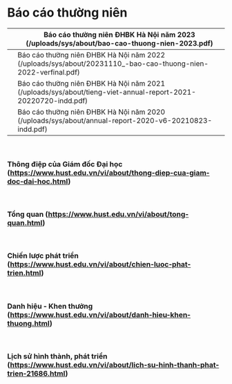 # Báo cáo thường niên
|  | Báo cáo thường niên ĐHBK Hà Nội năm 2023 (/uploads/sys/about/bao-cao-thuong-nien-2023.pdf) |
|---|---|
|  | Báo cáo thường niên ĐHBK Hà Nội năm 2022 (/uploads/sys/about/20231110_-bao-cao-thuong-nien-2022-verfinal.pdf) |
|  | Báo cáo thường niên ĐHBK Hà Nội năm 2021 (/uploads/sys/about/tieng-viet-annual-report-2021-20220720-indd.pdf) |
|  | Báo cáo thường niên ĐHBK Hà Nội năm 2020 (/uploads/sys/about/annual-report-2020-v6-20210823-indd.pdf) |

 <h3>Thông điệp của Giám đốc Đại học (https://www.hust.edu.vn/vi/about/thong-diep-cua-giam-doc-dai-hoc.html)</h3>
 <h3>Tổng quan (https://www.hust.edu.vn/vi/about/tong-quan.html)</h3>
 <h3>Chiến lược phát triển (https://www.hust.edu.vn/vi/about/chien-luoc-phat-trien.html)</h3>
 <h3>Danh hiệu - Khen thưởng (https://www.hust.edu.vn/vi/about/danh-hieu-khen-thuong.html)</h3>
 <h3>Lịch sử hình thành, phát triển (https://www.hust.edu.vn/vi/about/lich-su-hinh-thanh-phat-trien-21686.html)</h3>